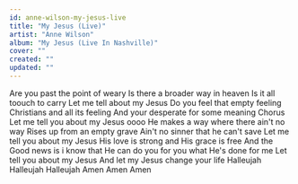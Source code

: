 ```yaml
---
id: anne-wilson-my-jesus-live
title: "My Jesus (Live)"
artist: "Anne Wilson"
album: "My Jesus (Live In Nashville)"
cover: ""
created: ""
updated: ""
---
```


Are you past the point of weary
Is there a broader way in heaven
Is it all toouch to carry
Let me tell about my Jesus
Do you feel that empty feeling
Christians and all its feeling
And your desperate for some meaning
Chorus
Let me tell you about my Jesus oooo
He makes a way where there ain't no way
Rises up from an empty grave
Ain't no sinner that he can't save
Let me tell you about my Jesus
His love is strong and His grace is free
And the Good news is i know that He can do you for you what He's done for me
Let  tell you about my Jesus
And let my Jesus change your life
Halleujah Halleujah Halleujah
Amen Amen Amen